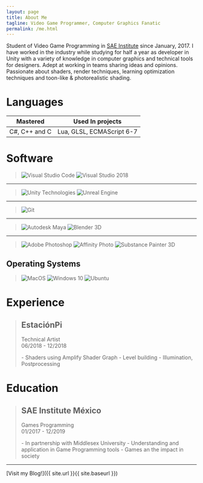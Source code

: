 ```yaml
---
layout: page
title: About Me
tagline: Video Game Programmer, Computer Graphics Fanatic
permalink: /me.html
---
```


Student of Video Game Programming in [SAE Institute](https://mexico.sae.edu/) since January, 2017. I have worked in the industry while studying for half a year as developer in Unity with a variety of knowledge in computer graphics and technical tools for designers. Adept at working in teams sharing ideas and opinions. Passionate about shaders, render techniques, learning optimization techniques and toon-like & photorealistic shading.

# Languages

| Mastered      | Used In projects          |
| ------------- | ------------------------- |
| C#, C++ and C | Lua, GLSL, ECMAScript 6-7 |

# Software

> ![Visual Studio Code](https://upload.wikimedia.org/wikipedia/commons/thumb/2/2d/Visual_Studio_Code_1.18_icon.svg/1024px-Visual_Studio_Code_1.18_icon.svg.png) ![Visual Studio 2018](https://upload.wikimedia.org/wikipedia/commons/thumb/6/61/Visual_Studio_2017_logo_and_wordmark.svg/1920px-Visual_Studio_2017_logo_and_wordmark.svg.png)

---

> ![Unity Technologies](https://upload.wikimedia.org/wikipedia/commons/thumb/1/19/Unity_Technologies_logo.svg/1920px-Unity_Technologies_logo.svg.png) ![Unreal Engine](https://upload.wikimedia.org/wikipedia/commons/thumb/2/20/UE_Logo_Black_Centered.svg/800px-UE_Logo_Black_Centered.svg.png)

---

> ![Git](https://upload.wikimedia.org/wikipedia/commons/thumb/e/e0/Git-logo.svg/1920px-Git-logo.svg.png)

---

> ![Autodesk Maya](https://upload.wikimedia.org/wikipedia/en/7/75/Logo_of_Maya.png) ![Blender 3D](https://upload.wikimedia.org/wikipedia/commons/thumb/3/3c/Logo_Blender.svg/1920px-Logo_Blender.svg.png)

---

> ![Adobe Photoshop](https://upload.wikimedia.org/wikipedia/commons/thumb/a/af/Adobe_Photoshop_CC_icon.svg/1024px-Adobe_Photoshop_CC_icon.svg.png) ![Affinity Photo](https://upload.wikimedia.org/wikipedia/en/2/2f/Affinity_Photo_Logo_2017.png) ![Substance Painter 3D](https://www.allegorithmic.com/sites/default/files/SP_Black_Title_1.png)

## Operating Systems

> ![MacOS](https://upload.wikimedia.org/wikipedia/commons/thumb/2/21/MacOS_wordmark_%282017%29.svg/1920px-MacOS_wordmark_%282017%29.svg.png) ![Windows 10](https://upload.wikimedia.org/wikipedia/commons/thumb/0/05/Windows_10_Logo.svg/1920px-Windows_10_Logo.svg.png) ![Ubuntu](https://upload.wikimedia.org/wikipedia/commons/thumb/3/3a/Logo-ubuntu_no%28r%29-black_orange-hex.svg/1920px-Logo-ubuntu_no%28r%29-black_orange-hex.svg.png)

# Experience

> ## EstaciónPi
>
> <dl>
> <dt>Technical Artist</dt>
> <span class="post-meta">06/2018 - 12/2018</span>
> </dl>
>   - Shaders using Amplify Shader Graph
>   - Level building
>   - Illumination, Postprocessing

# Education

> ## SAE Institute México
>
> <dl>
> <dt>Games Programming</dt>
> <span class="post-meta">01/2017 - 12/2019</span>
> </dl>
>   - In partnership with Middlesex University
>   - Understanding and application in Game Programming tools
>   - Games an the impact in society

---

[Visit my Blog!]({{ site.url }}{{ site.baseurl }})

